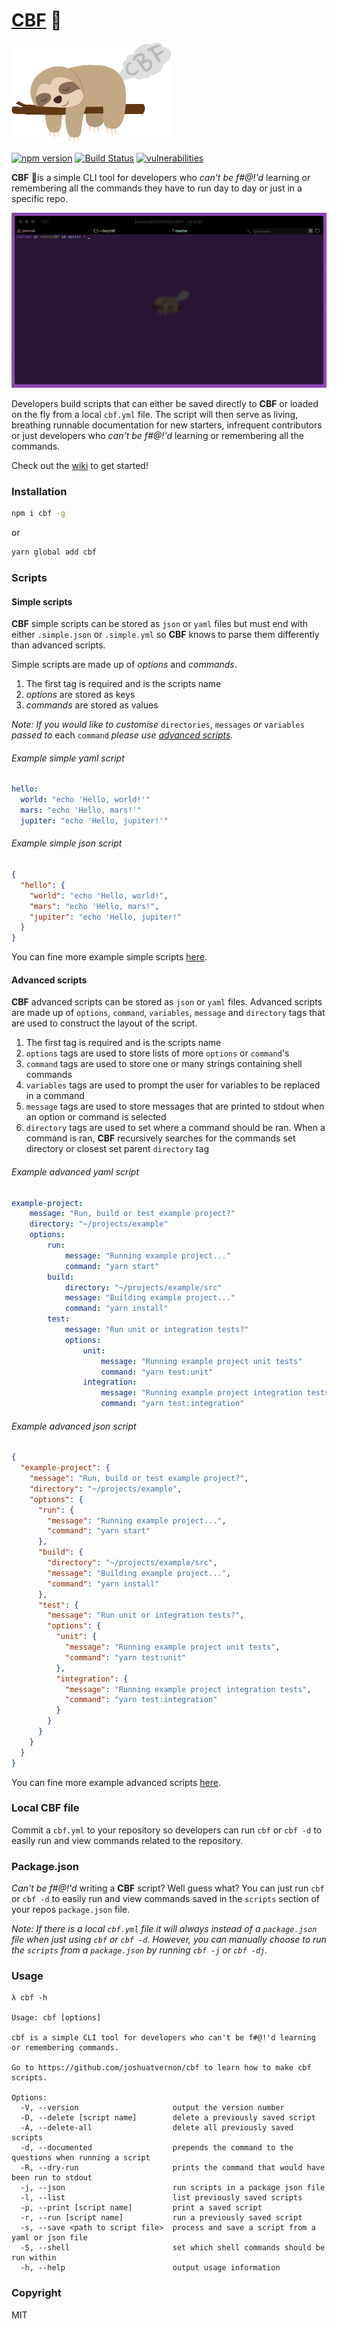 # [CBF](https://joshuatvernon.github.io/cbf-site/) 🦥

![cbf sloth](images/sloth.png)

[![npm version](https://badge.fury.io/js/cbf.svg)](https://badge.fury.io/js/cbf) [![Build Status](https://travis-ci.com/joshuatvernon/cbf.svg?branch=master)](https://travis-ci.com/joshuatvernon/cbf) [![vulnerabilities](https://snyk.io/test/github/joshuatvernon/cbf/badge.svg)](https://snyk.io/test/github/joshuatvernon/cbf)

__CBF__ 🦥is a simple CLI tool for developers who _can't be f#@!'d_ learning or remembering all the commands they have to run day to day or just in a specific repo.

![demo](images/demo.gif)

Developers build scripts that can either be saved directly to __CBF__ or loaded on the fly from a local `cbf.yml` file. The script will then serve as living, breathing runnable documentation for new starters, infrequent contributors or just developers who _can't be f#@!'d_ learning or remembering all the commands.

Check out the [wiki](https://github.com/joshuatvernon/cbf/wiki) to get started!

### Installation

```sh
npm i cbf -g
```
or
```sh
yarn global add cbf
```

### Scripts

#### Simple scripts

__CBF__ simple scripts can be stored as `json` or `yaml` files but must end with either `.simple.json` or `.simple.yml` so __CBF__ knows to parse them differently than advanced scripts. 

Simple scripts are made up of _options_ and _commands_.
1. The first tag is required and is the scripts name
2. _options_ are stored as keys
3. _commands_ are stored as values

_Note: If you would like to customise_ `directories`, `messages` _or_ `variables` _passed to_ each `command` _please use [advanced scripts](#advanced-scripts)._

###### Example simple yaml script

```yaml
hello:
  world: "echo 'Hello, world!'"
  mars: "echo 'Hello, mars!'"
  jupiter: "echo 'Hello, jupiter!'"
```

###### Example simple json script

```json
{
  "hello": {
    "world": "echo 'Hello, world!",
    "mars": "echo 'Hello, mars!",
    "jupiter": "echo 'Hello, jupiter!"
  }
}
```

You can fine more example simple scripts [here](./examples/simple).

#### Advanced scripts

__CBF__ advanced scripts can be stored as `json` or `yaml` files. Advanced scripts are made up of `options`, `command`, `variables`, `message` and `directory` tags that are used to construct the layout of the script.

1. The first tag is required and is the scripts name
2. `options` tags are used to store lists of more `options` or `command`'s
3. `command` tags are used to store one or many strings containing shell commands
4. `variables` tags are used to prompt the user for variables to be replaced in a command 
5. `message` tags are used to store messages that are printed to stdout when an option or command is selected
6. `directory` tags are used to set where a command should be ran. When a command is ran, __CBF__ recursively searches for the commands set directory or closest set parent `directory` tag

###### Example advanced yaml script

```yml
example-project:
    message: "Run, build or test example project?"
    directory: "~/projects/example"
    options:
        run:
            message: "Running example project..."
            command: "yarn start"
        build:
            directory: "~/projects/example/src"
            message: "Building example project..."
            command: "yarn install"
        test:
            message: "Run unit or integration tests?"
            options:
                unit:
                    message: "Running example project unit tests"
                    command: "yarn test:unit"
                integration:
                    message: "Running example project integration tests"
                    command: "yarn test:integration"
```

###### Example advanced json script

```json
{
  "example-project": {
    "message": "Run, build or test example project?",
    "directory": "~/projects/example",
    "options": {
      "run": {
        "message": "Running example project...",
        "command": "yarn start"
      },
      "build": {
        "directory": "~/projects/example/src",
        "message": "Building example project...",
        "command": "yarn install"
      },
      "test": {
        "message": "Run unit or integration tests?",
        "options": {
          "unit": {
            "message": "Running example project unit tests",
            "command": "yarn test:unit"
          },
          "integration": {
            "message": "Running example project integration tests",
            "command": "yarn test:integration"
          }     
        }
      }
    }
  }
}
```

You can fine more example advanced scripts [here](./examples/advanced).

### Local CBF file

Commit a `cbf.yml` to your repository so developers can run `cbf` or `cbf -d` to easily run and view commands related to the repository.

### Package.json

_Can't be f#@!'d_ writing a __CBF__ script? Well guess what? You can just run `cbf` or `cbf -d` to easily run and view commands saved in the `scripts` section of your repos `package.json` file.

_Note: If there is a local `cbf.yml` file it will always instead of a `package.json` file when just using `cbf` or `cbf -d`. However, you can manually choose to run the `scripts` from a `package.json` by running `cbf -j` or `cbf -dj`._

### Usage

```
λ cbf -h

Usage: cbf [options]

cbf is a simple CLI tool for developers who can't be f#@!'d learning or remembering commands.

Go to https://github.com/joshuatvernon/cbf to learn how to make cbf scripts.

Options:
  -V, --version                     output the version number
  -D, --delete [script name]        delete a previously saved script
  -A, --delete-all                  delete all previously saved scripts
  -d, --documented                  prepends the command to the questions when running a script
  -R, --dry-run                     prints the command that would have been run to stdout
  -j, --json                        run scripts in a package json file
  -l, --list                        list previously saved scripts
  -p, --print [script name]         print a saved script
  -r, --run [script name]           run a previously saved script
  -s, --save <path to script file>  process and save a script from a yaml or json file
  -S, --shell                       set which shell commands should be run within
  -h, --help                        output usage information
```

### Copyright
MIT
